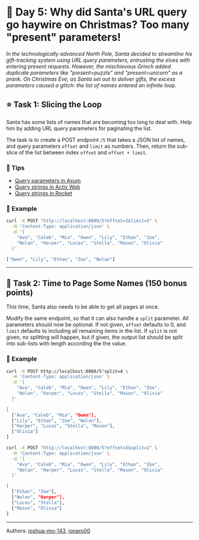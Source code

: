 # 🎄 Day 5: Why did Santa's URL query go haywire on Christmas? Too many "present" parameters!

*In the technologically advanced North Pole, Santa decided to streamline his gift-tracking system using URL query parameters, entrusting the elves with entering present requests. However, the mischievous Grinch added duplicate parameters like "present=puzzle" and "present=unicorn" as a prank. On Christmas Eve, as Santa set out to deliver gifts, the excess parameters caused a glitch: the list of names entered an infinite loop.*

## ⭐ Task 1: Slicing the Loop

Santa has some lists of names that are becoming too long to deal with.
Help him by adding URL query parameters for paginating the list.

The task is to create a POST endpoint `/5` that takes a JSON list of names, and query parameters `offset` and `limit` as numbers.
Then, return the sub-slice of the list between index `offset` and `offset + limit`.

### 🔔 Tips

- [Query parameters in Axum](https://docs.rs/axum/latest/axum/extract/struct.Query.html)
- [Query strings in Actix Web](https://actix.rs/docs/extractors/)
- [Query strings in Rocket](https://rocket.rs/v0.5/guide/requests/#query-strings)

### 💠 Example 

```bash
curl -X POST "http://localhost:8000/5?offset=3&limit=5" \
  -H 'Content-Type: application/json' \
  -d '[
    "Ava", "Caleb", "Mia", "Owen", "Lily", "Ethan", "Zoe",
    "Nolan", "Harper", "Lucas", "Stella", "Mason", "Olivia"
  ]'

["Owen", "Lily", "Ethan", "Zoe", "Nolan"]
```

---

## 🎁 Task 2: Time to Page Some Names (150 bonus points)

This time, Santa also needs to be able to get all pages at once.

Modify the same endpoint, so that it can also handle a `split` parameter.
All parameters should now be optional.
If not given, `offset` defaults to 0, and `limit` defaults to including all remaining items in the list.
If `split` is not given, no splitting will happen, but if given, the output list should be split into sub-lists with length according the the value.

### 💠 Example

```bash
curl -X POST http://localhost:8000/5?split=4 \
  -H 'Content-Type: application/json' \
  -d '[
    "Ava", "Caleb", "Mia", "Owen", "Lily", "Ethan", "Zoe",
    "Nolan", "Harper", "Lucas", "Stella", "Mason", "Olivia"
  ]'

[
  ["Ava", "Caleb", "Mia", "Owen"],
  ["Lily", "Ethan", "Zoe", "Nolan"],
  ["Harper", "Lucas", "Stella", "Mason"],
  ["Olivia"]
]
```

```bash
curl -X POST "http://localhost:8000/5?offset=5&split=2" \
  -H 'Content-Type: application/json' \
  -d '[
    "Ava", "Caleb", "Mia", "Owen", "Lily", "Ethan", "Zoe",
    "Nolan", "Harper", "Lucas", "Stella", "Mason", "Olivia"
  ]'

[
  ["Ethan", "Zoe"],
  ["Nolan", "Harper"],
  ["Lucas", "Stella"],
  ["Mason", "Olivia"]
]
```

---

Authors: [joshua-mo-143](https://github.com/joshua-mo-143), [jonaro00](https://github.com/jonaro00)
